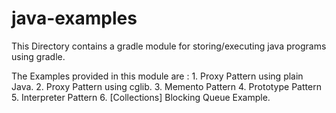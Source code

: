 # java-examples
This Directory contains a gradle module for storing/executing java programs using gradle.

The Examples provided in this module are :
	1. Proxy Pattern using plain Java.
	2. Proxy Pattern using cglib.
	3. Memento Pattern
	4. Prototype Pattern
	5. Interpreter Pattern
	6. [Collections] Blocking Queue Example.
